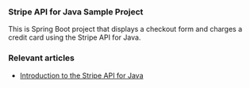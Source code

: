 ### Stripe API for Java Sample Project

This is Spring Boot project that displays a checkout form and charges a credit card using the Stripe API for Java.

### Relevant articles

- [Introduction to the Stripe API for Java](https://www.baeldung.com/java-stripe-api)


